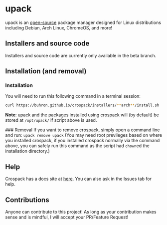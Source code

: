 # upack
upack is an [open-source](https://github.com/buhron/upack/#) package manager designed for Linux distributions including Debian, Arch Linux, ChromeOS, and more!
## Installers and source code          
Installers and source code are currently only available in the beta branch.
## Installation (and removal)

### Installation
You will need to run this following command in a terminal session:
```bash
curl https://buhron.github.io/crospack/installers/**arch**/install.sh | sudo -s
```

**Note**: upack and the packages installed using crospack will (by default) be stored at `/opt/upack/` if script above is used.<br>

​​​### Removal
If you want to remove crospack, simply open a command line and run: `upack remove upack` (You may need root previleges based on where you installed crospack, if you installed crospack normally via the command above, you can safely run this command as the script had `chown`ed the installation directory.)

## Help
Crospack has a docs site at [here](https://buhron.github.io/upack/doc/welcome/). You can also ask in the Issues tab for help.<br>

## Contributions
Anyone can contribute to this project! As long as your contribution makes sense and is mindful, I will accept your PR/Feature Request!
